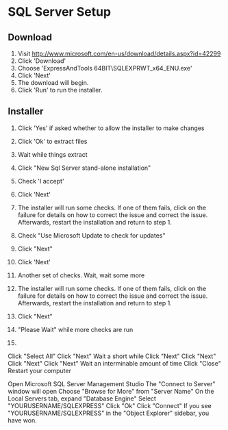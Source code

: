 # SQL Server Setup

## Download

1. Visit http://www.microsoft.com/en-us/download/details.aspx?id=42299
2. Click 'Download'
3. Choose 'ExpressAndTools 64BIT\SQLEXPRWT_x64_ENU.exe'
4. Click 'Next'
5. The download will begin.
6. Click 'Run' to run the installer.

## Installer

1. Click 'Yes' if asked whether to allow the installer to make changes
1. Click 'Ok' to extract files
2. Wait while things extract
3. Click "New Sql Server stand-alone installation"
4. Check 'I accept'
5. Click 'Next'
6. The installer will run some checks.  If one of them fails, click on the failure for details on how to correct the issue and correct the issue. Afterwards, restart the installation and return to step 1.
7. Check "Use Microsoft Update to check for updates"
8. Click "Next"
7. Click 'Next'
9. Another set of checks. Wait, wait some more
10. The installer will run some checks.  If one of them fails, click on the failure for details on how to correct the issue and correct the issue. Afterwards, restart the installation and return to step 1.


10. Click "Next"
11. "Please Wait" while more checks are run
12. 
Click "Select All"
Click "Next"
Wait a short while
Click "Next"
Click "Next"
Click "Next"
Click "Next"
Wait an interminable amount of time
Click "Close"
Restart your computer

Open Microsoft SQL Server Management Studio
The "Connect to Server" window will open
Choose "Browse for More" from "Server Name"
On the Local Servers tab, expand "Database Engine"
Select "YOURUSERNAME/SQLEXPRESS"
Click "Ok"
Click "Connect"
If you see "YOURUSERNAME/SQLEXPRESS" in the "Object Explorer" sidebar, you have won.
